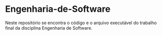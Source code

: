 # Engenharia-de-Software
Neste repositório se encontra o código e o arquivo executável do trabalho final da disciplina Engenharia de Software.
